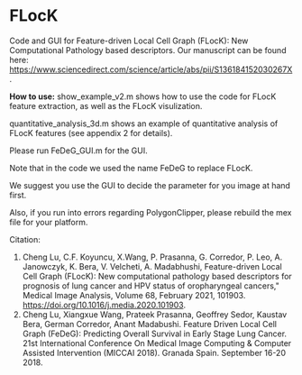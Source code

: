 # FLocK
Code and GUI for Feature-driven Local Cell Graph (FLocK): New Computational Pathology based descriptors. 
Our manuscript can be found here: https://www.sciencedirect.com/science/article/abs/pii/S136184152030267X.

**How to use:**
show_example_v2.m shows how to use the code for FLocK feature extraction, as well as the FLocK visulization.

quantitative_analysis_3d.m shows an example of quantitative analysis of FLocK features (see appendix 2 for details).

Please run FeDeG_GUI.m for the GUI.

Note that in the code we used the name FeDeG to replace FLocK. 

We suggest you use the GUI to decide the parameter for you image at hand first.

Also, if you run into errors regarding PolygonClipper, please rebuild the mex file for your platform.

Citation:
1. Cheng Lu, C.F. Koyuncu, X.Wang, P. Prasanna, G. Corredor, P. Leo, A. Janowczyk, K. Bera, V. Velcheti, A. Madabhushi, Feature-driven Local Cell Graph (FLocK): New computational pathology based descriptors for prognosis of lung cancer and HPV status of oropharyngeal cancers," Medical Image Analysis, Volume 68, February 2021, 101903. https://doi.org/10.1016/j.media.2020.101903.
2.	Cheng Lu, Xiangxue Wang, Prateek Prasanna, Geoffrey Sedor, Kaustav Bera, German Corredor, Anant Madabushi. Feature Driven Local Cell Graph (FeDeG): Predicting Overall Survival in Early Stage Lung Cancer. 21st International Conference On Medical Image Computing & Computer Assisted Intervention (MICCAI 2018). Granada Spain. September 16-20 2018.


